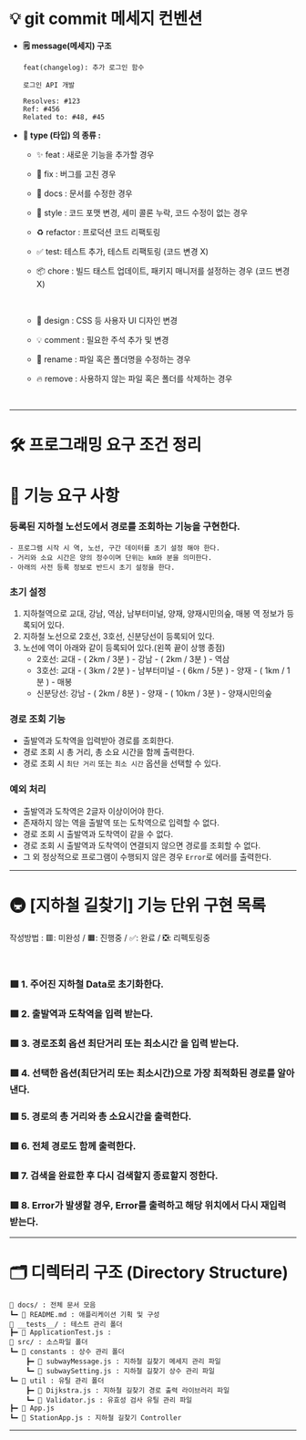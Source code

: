 # **💡 git commit 메세지 컨벤션**

- **🗒️ message(메세지) 구조**

  ```
  feat(changelog): 추가 로그인 함수

  로그인 API 개발

  Resolves: #123
  Ref: #456
  Related to: #48, #45
  ```

- **🔖 type (타입) 의 종류 :**

  - ✨ feat : 새로운 기능을 추가할 경우
  - 🐛 fix : 버그를 고친 경우
  - 📝 docs : 문서를 수정한 경우
  - 🎨 style : 코드 포맷 변경, 세미 콜론 누락, 코드 수정이 없는 경우
  - ♻️ refactor : 프로덕션 코드 리팩토링
  - ✅ test: 테스트 추가, 테스트 리팩토링 (코드 변경 X)
  - 📦 chore : 빌드 태스트 업데이트, 패키지 매니저를 설정하는 경우 (코드 변경 X)

    <br/>

  - 💄 design : CSS 등 사용자 UI 디자인 변경
  - 💡 comment : 필요한 주석 추가 및 변경
  - 🚚 rename : 파일 혹은 폴더명을 수정하는 경우
  - 🔥 remove : 사용하지 않는 파일 혹은 폴더를 삭제하는 경우

<br/>

---

# **🛠️ 프로그래밍 요구 조건 정리**

# 🚀 기능 요구 사항

### 등록된 지하철 노선도에서 경로를 조회하는 기능을 구현한다.

```
- 프로그램 시작 시 역, 노선, 구간 데이터를 초기 설정 해야 한다.
- 거리와 소요 시간은 양의 정수이며 단위는 km와 분을 의미한다.
- 아래의 사전 등록 정보로 반드시 초기 설정을 한다.

```

### 초기 설정

1. 지하철역으로 교대, 강남, 역삼, 남부터미널, 양재, 양재시민의숲, 매봉 역 정보가
   등록되어 있다.
2. 지하철 노선으로 2호선, 3호선, 신분당선이 등록되어 있다.
3. 노선에 역이 아래와 같이 등록되어 있다.(왼쪽 끝이 상행 종점)
   - 2호선: 교대 - ( 2km / 3분 ) - 강남 - ( 2km / 3분 ) - 역삼
   - 3호선: 교대 - ( 3km / 2분 ) - 남부터미널 - ( 6km / 5분 ) - 양재 - ( 1km / 1
     분 ) - 매봉
   - 신분당선: 강남 - ( 2km / 8분 ) - 양재 - ( 10km / 3분 ) - 양재시민의숲

### 경로 조회 기능

- 출발역과 도착역을 입력받아 경로를 조회한다.
- 경로 조회 시 총 거리, 총 소요 시간을 함께 출력한다.
- 경로 조회 시 `최단 거리` 또는 `최소 시간` 옵션을 선택할 수 있다.

### 예외 처리

- 출발역과 도착역은 2글자 이상이어야 한다.
- 존재하지 않는 역을 출발역 또는 도착역으로 입력할 수 없다.
- 경로 조회 시 출발역과 도착역이 같을 수 없다.
- 경로 조회 시 출발역과 도착역이 연결되지 않으면 경로를 조회할 수 없다.
- 그 외 정상적으로 프로그램이 수행되지 않은 경우 `Error`로 에러를 출력한다.

---

# **🚇 [지하철 길찾기] 기능 단위 구현 목록**

작성방법 : 🟥: 미완성 / 🟧: 진행중 / ✅: 완료 / ❎: 리펙토링중

<br/>

### 🟥 **1. 주어진 지하철 Data로 초기화한다.**

### 🟥 **2. 출발역과 도착역을 입력 받는다.**

### 🟥 **3. 경로조회 옵션 최단거리 또는 최소시간 을 입력 받는다.**

### 🟥 **4. 선택한 옵션(최단거리 또는 최소시간)으로 가장 최적화된 경로를 알아낸다.**

### 🟥 **5. 경로의 총 거리와 총 소요시간을 출력한다.**

### 🟥 **6. 전체 경로도 함께 출력한다.**

### 🟥 **7. 검색을 완료한 후 다시 검색할지 종료할지 정한다.**

### 🟥 **8. Error가 발생할 경우, Error를 출력하고 해당 위치에서 다시 재입력 받는다.**

---

# **🗂️ 디렉터리 구조 (Directory Structure)**

    📂 docs/ : 전체 문서 모음
    ┗━ 📑 README.md : 애플리케이션 기획 및 구성
    📂 __tests__/ : 테스트 관리 폴더
    ┣━ 📑 ApplicationTest.js :
    📂 src/ : 소스파일 폴더
    ┗━ 📂 constants : 상수 관리 폴더
        ┣━ 📑 subwayMessage.js : 지하철 길찾기 메세지 관리 파일
        ┗━ 📑 subwaySetting.js : 지하철 길찾기 상수 관리 파일
    ┗━ 📂 util : 유틸 관리 폴더
        ┣━ 📑 Dijkstra.js : 지하철 길찾기 경로 출력 라이브러리 파일
        ┗━ 📑 Validator.js : 유효성 검사 유틸 관리 파일
    ┣━ 📑 App.js
    ┗━ 📑 StationApp.js : 지하철 길찾기 Controller

---
